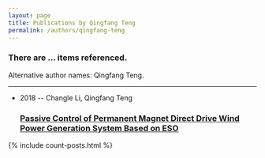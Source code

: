 ```yaml
---
layout: page
title: Publications by Qingfang Teng
permalink: /authors/qingfang-teng
---
```


<h3 id="number-posts">There are ... items referenced.</h3>
<p id='info-authors'>Alternative author names: Qingfang Teng.</p>
<hr />
<ul class="post-list">
<li><span class='post-meta'>2018 -- Changle Li, Qingfang Teng</span><h3><a class='post-link' href="{{ site.baseurl }}/passive-control-of-permanent-magnet-direct-drive-wind-power-generation-system-based-on-eso">Passive Control of Permanent Magnet Direct Drive Wind Power Generation System Based on ESO</a></h3></li>

</ul>
{% include count-posts.html %}
